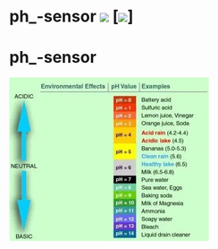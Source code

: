 # ph_-sensor  [![](https://img.shields.io/github/license/sourcerer-io/hall-of-fame.svg?colorB=ff0000)](https://github.com/noorkhokhar99/FaceDetection/blob/master/LICENSE.txt)  [![](https://img.shields.io/badge/Noor-khokhar-brightgreen.svg?colorB=ff0000)]
 
# ph_-sensor

<img src="https://github.com/noorkhokhar99/ph_-sensor/blob/master/ph_level.jpeg">
